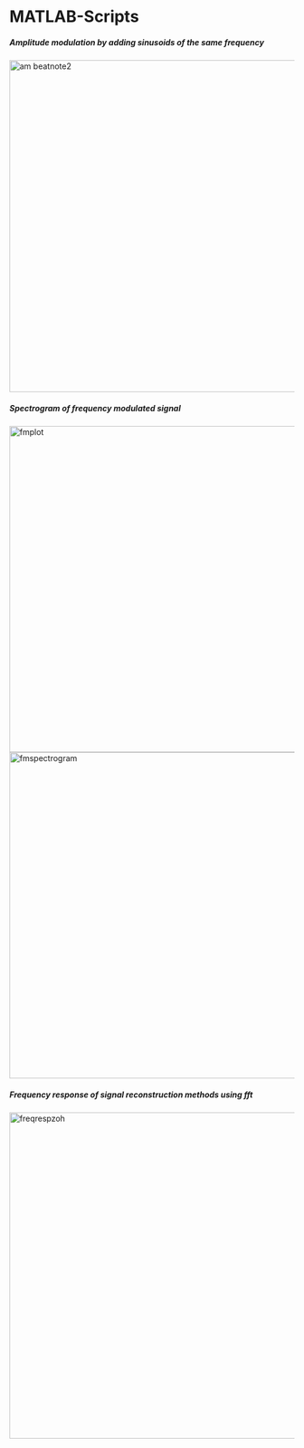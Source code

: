 # MATLAB-Scripts


##### Amplitude modulation by adding sinusoids of the same frequency

<img width="586" alt="am beatnote2" src="https://user-images.githubusercontent.com/17348315/40556017-119ee9da-6019-11e8-8732-8198db34aecd.png">


##### Spectrogram of frequency modulated signal


<img width="576" alt="fmplot" src="https://user-images.githubusercontent.com/17348315/40559972-9014e974-6026-11e8-8cdf-7e3296dc91d1.png">
<img width="576" alt="fmspectrogram" src="https://user-images.githubusercontent.com/17348315/40559980-91ec7f6e-6026-11e8-9366-8caf54c2b2e9.png">


##### Frequency response of signal reconstruction methods using fft
<img width="576" alt="freqrespzoh" src="https://user-images.githubusercontent.com/17348315/40560675-b98d008c-6028-11e8-9ec9-67f5a8769320.png">
